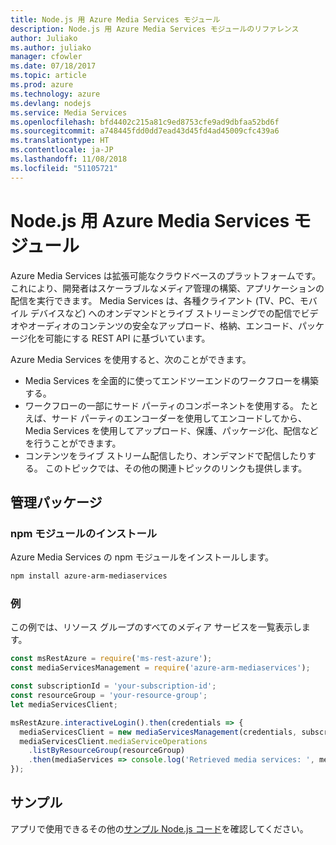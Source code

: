 ```yaml
---
title: Node.js 用 Azure Media Services モジュール
description: Node.js 用 Azure Media Services モジュールのリファレンス
author: Juliako
ms.author: juliako
manager: cfowler
ms.date: 07/18/2017
ms.topic: article
ms.prod: azure
ms.technology: azure
ms.devlang: nodejs
ms.service: Media Services
ms.openlocfilehash: bfd4402c215a81c9ed8753cfe9ad9dbfaa52bd6f
ms.sourcegitcommit: a748445fdd0dd7ead43d45fd4ad45009cfc439a6
ms.translationtype: HT
ms.contentlocale: ja-JP
ms.lasthandoff: 11/08/2018
ms.locfileid: "51105721"
---
```

# <a name="azure-media-services-modules-for-nodejs"></a>Node.js 用 Azure Media Services モジュール

Azure Media Services は拡張可能なクラウドベースのプラットフォームです。これにより、開発者はスケーラブルなメディア管理の構築、アプリケーションの配信を実行できます。 Media Services は、各種クライアント (TV、PC、モバイル デバイスなど) へのオンデマンドとライブ ストリーミングでの配信でビデオやオーディオのコンテンツの安全なアップロード、格納、エンコード、パッケージ化を可能にする REST API に基づいています。

Azure Media Services を使用すると、次のことができます。
- Media Services を全面的に使ってエンドツーエンドのワークフローを構築する。 
- ワークフローの一部にサード パーティのコンポーネントを使用する。 たとえば、サード パーティのエンコーダーを使用してエンコードしてから、 Media Services を使用してアップロード、保護、パッケージ化、配信などを行うことができます。
- コンテンツをライブ ストリーム配信したり、オンデマンドで配信したりする。 このトピックでは、その他の関連トピックのリンクも提供します。

## <a name="management-package"></a>管理パッケージ

### <a name="install-the-npm-module"></a>npm モジュールのインストール

Azure Media Services の npm モジュールをインストールします。

```bash
npm install azure-arm-mediaservices
```

### <a name="example"></a>例

この例では、リソース グループのすべてのメディア サービスを一覧表示します。

```javascript
const msRestAzure = require('ms-rest-azure');
const mediaServicesManagement = require('azure-arm-mediaservices');

const subscriptionId = 'your-subscription-id';
const resourceGroup = 'your-resource-group';
let mediaServicesClient;

msRestAzure.interactiveLogin().then(credentials => {
  mediaServicesClient = new mediaServicesManagement(credentials, subscriptionId);
  mediaServicesClient.mediaServiceOperations
    .listByResourceGroup(resourceGroup)
    .then(mediaServices => console.log('Retrieved media services: ', mediaServices));
});
```

## <a name="samples"></a>サンプル

アプリで使用できるその他の[サンプル Node.js コード](https://azure.microsoft.com/resources/samples/?platform=nodejs)を確認してください。
